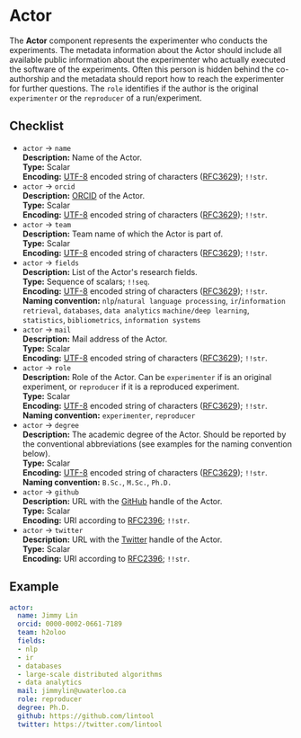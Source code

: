 # Actor

The **Actor** component represents the experimenter who conducts the experiments. The metadata information about the Actor should include all available public information about the experimenter who actually executed the software of the experiments. Often this person is hidden behind the co-authorship and the metadata should report how to reach the experimenter for further questions. The `role` identifies if the author is the original `experimenter` or the `reproducer` of a run/experiment.

## Checklist

- `actor` &rarr; `name`  
**Description:** Name of the Actor.  
**Type:** Scalar  
**Encoding:** [UTF-8](https://www.unicode.org/main.html) encoded string of characters ([RFC3629](https://www.ietf.org/rfc/rfc3629.txt)); `!!str`.
- `actor` &rarr; `orcid`  
**Description:** [ORCID](https://orcid.org/) of the Actor.    
**Type:** Scalar  
**Encoding:** [UTF-8](https://www.unicode.org/main.html) encoded string of characters ([RFC3629](https://www.ietf.org/rfc/rfc3629.txt)); `!!str`.
- `actor` &rarr; `team`  
**Description:** Team name of which the Actor is part of.  
**Type:** Scalar  
**Encoding:** [UTF-8](https://www.unicode.org/main.html) encoded string of characters ([RFC3629](https://www.ietf.org/rfc/rfc3629.txt)); `!!str`.
- `actor` &rarr; `fields`  
**Description:** List of the Actor's research fields.  
**Type:** Sequence of scalars; `!!seq`.  
**Encoding:** [UTF-8](https://www.unicode.org/main.html) encoded string of characters ([RFC3629](https://www.ietf.org/rfc/rfc3629.txt)); `!!str`.  
**Naming convention:** `nlp`/`natural language processing`, `ir`/`information retrieval`, `databases`, `data analytics` `machine/deep learning`, `statistics`, `bibliometrics`, `information systems`         
- `actor` &rarr; `mail`  
**Description:** Mail address of the Actor.    
**Type:** Scalar  
**Encoding:** [UTF-8](https://www.unicode.org/main.html) encoded string of characters ([RFC3629](https://www.ietf.org/rfc/rfc3629.txt)); `!!str`.
- `actor` &rarr; `role`  
**Description:** Role of the Actor. Can be `experimenter` if is an original experiment, or `reproducer` if it is a reproduced experiment.  
**Type:** Scalar  
**Encoding:** [UTF-8](https://www.unicode.org/main.html) encoded string of characters ([RFC3629](https://www.ietf.org/rfc/rfc3629.txt)); `!!str`.  
**Naming convention:** `experimenter`, `reproducer`
- `actor` &rarr; `degree`  
**Description:** The academic degree of the Actor. Should be reported by the conventional abbreviations (see examples for the naming convention below).  
**Type:** Scalar  
**Encoding:** [UTF-8](https://www.unicode.org/main.html) encoded string of characters ([RFC3629](https://www.ietf.org/rfc/rfc3629.txt)); `!!str`.  
**Naming convention:** `B.Sc.`, `M.Sc.`, `Ph.D.`  
- `actor` &rarr; `github`  
**Description:** URL with the [GitHub](https://www.github.com/) handle of the Actor.  
**Type:** Scalar  
**Encoding:** URI according to [RFC2396](https://www.ietf.org/rfc/rfc2396.txt); `!!str`.    
- `actor` &rarr; `twitter`  
**Description:** URL with the [Twitter](https://www.twitter.com/) handle of the Actor.    
**Type:** Scalar  
**Encoding:** URI according to [RFC2396](https://www.ietf.org/rfc/rfc2396.txt); `!!str`.   

## Example

```YAML
actor:
  name: Jimmy Lin
  orcid: 0000-0002-0661-7189
  team: h2oloo
  fields:
  - nlp
  - ir
  - databases
  - large-scale distributed algorithms
  - data analytics
  mail: jimmylin@uwaterloo.ca
  role: reproducer
  degree: Ph.D.
  github: https://github.com/lintool
  twitter: https://twitter.com/lintool
```
